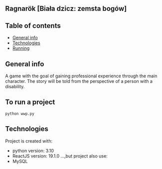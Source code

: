 ## Ragnarök [Biała dzicz: zemsta bogów]

## Table of contents
* [General info](#general-info)
* [Technologies](#technologies)
* [Running](#running)

## General info
A game with the goal of gaining professional experience through the main character. 
The story will be told from the perspective of a person with a disability.

## To run a project
```
python wwp.py
```
	
## Technologies
Project is created with:
* python version: 3.10
* ReactJS version: 19.1.0
...,but project also use:
* MySQL